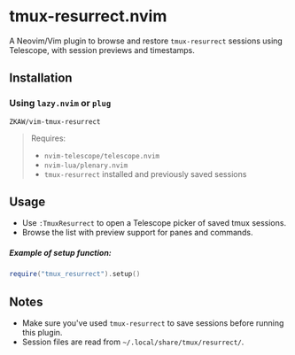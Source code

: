 # tmux-resurrect.nvim

A Neovim/Vim plugin to browse and restore `tmux-resurrect` sessions using Telescope, with session previews and timestamps.

## Installation

### Using `lazy.nvim` or `plug`
`ZKAW/vim-tmux-resurrect`

> Requires:
> - `nvim-telescope/telescope.nvim`
> - `nvim-lua/plenary.nvim`
> - `tmux-resurrect` installed and previously saved sessions

## Usage

* Use `:TmuxResurrect` to open a Telescope picker of saved tmux sessions.
* Browse the list with preview support for panes and commands.

##### Example of setup function:
```lua
require("tmux_resurrect").setup()
```

## Notes

* Make sure you've used `tmux-resurrect` to save sessions before running this plugin.
* Session files are read from `~/.local/share/tmux/resurrect/`.
